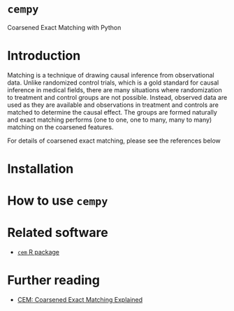 # `cempy`

Coarsened Exact Matching with Python

# Introduction

Matching is a technique of drawing causal inference from observational data. Unlike randomized control trials, which is a gold standard for causal inference in medical fields, there are many situations where randomization to treatment and control groups are not possible. Instead, observed data are used as they are available and observations in treatment and controls are matched to determine the causal effect. The groups are formed naturally and exact matching performs (one to one, one to many, many to many) matching on the coarsened features. 

For details of coarsened exact matching, please see the references below

# Installation


# How to use `cempy`



# Related software

- [`cem` R package](https://cran.r-project.org/web/packages/cem/vignettes/cem.pdf)

# Further reading

- [CEM: Coarsened Exact Matching Explained](https://medium.com/@devmotivation/cem-coarsened-exact-matching-explained-7f4d64acc5ef)

